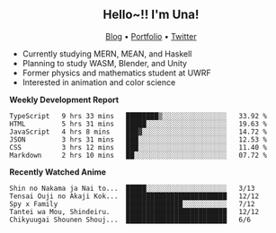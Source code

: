 <h2 align="center">
  Hello~!! I'm Una!
</h2>

<p align="center">
  <a href="https://anarchy.website/">Blog</a> &bull;
  <a href="https://una-ada.github.io/">Portfolio</a> &bull;
  <a href="https://twitter.com/xn__z7x">Twitter</a>
</p>

- Currently studying MERN, MEAN, and Haskell
- Planning to study WASM, Blender, and Unity
- Former physics and mathematics student at UWRF
- Interested in animation and color science

**Weekly Development Report**

<!--START_SECTION:waka-->

```text
TypeScript   9 hrs 33 mins   ████████▒░░░░░░░░░░░░░░░░   33.92 %
HTML         5 hrs 31 mins   █████░░░░░░░░░░░░░░░░░░░░   19.63 %
JavaScript   4 hrs 8 mins    ███▓░░░░░░░░░░░░░░░░░░░░░   14.72 %
JSON         3 hrs 31 mins   ███░░░░░░░░░░░░░░░░░░░░░░   12.53 %
CSS          3 hrs 12 mins   ███░░░░░░░░░░░░░░░░░░░░░░   11.40 %
Markdown     2 hrs 10 mins   ██░░░░░░░░░░░░░░░░░░░░░░░   07.72 %
```

<!--END_SECTION:waka-->

**Recently Watched Anime**

<!-- RECENT-ANIME:START -->

    Shin no Nakama ja Nai to...  █████░░░░░░░░░░░░░░░░░░░░   3/13
    Tensai Ouji no Akaji Kok...  █████████████████████████   12/12
    Spy x Family                 ██████████████░░░░░░░░░░░   7/12
    Tantei wa Mou, Shindeiru.    █████████████████████████   12/12
    Chikyuugai Shounen Shouj...  █████████████████████████   6/6
<!-- RECENT-ANIME:END -->
